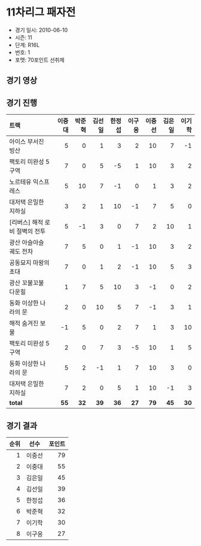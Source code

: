# 11차리그 패자전

- 경기 일시: 2010-06-10
- 시즌: 11
- 단계: R16L
- 번호: 1
- 포맷: 70포인트 선취제





## 경기 영상
## 경기 진행

| 트랙 | 이중대 | 박준혁 | 김선일 | 한정섭 | 이구응 | 이중선 | 김은일 | 이기학 |
|:---|---:|---:|---:|---:|---:|---:|---:|---:|
| 아이스 부서진 빙산 | 5 | 0 | 1 | 3 | 2 | 10 | 7 | -1 |
| 팩토리 미완성 5구역 | 7 | 0 | 5 | -5 | 1 | 10 | 3 | 2 |
| 노르테유 익스프레스 | 5 | 10 | 7 | -1 | 0 | 1 | 3 | 2 |
| 대저택 은밀한 지하실 | 3 | 2 | 1 | 10 | -1 | 7 | 5 | 0 |
| [리버스] 해적 로비 절벽의 전투 | 5 | -1 | 3 | 0 | 7 | 2 | 10 | 1 |
| 광산 아슬아슬 궤도 전차 | 7 | 5 | 0 | 1 | -1 | 10 | 3 | 2 |
| 공동묘지 마왕의 초대 | 7 | 0 | 1 | 2 | -1 | 10 | 5 | 3 |
| 광산 꼬불꼬불 다운힐 | 1 | 7 | 5 | 10 | 3 | -1 | 0 | 2 |
| 동화 이상한 나라의 문 | 2 | 0 | 10 | 5 | 7 | -1 | 3 | 1 |
| 해적 숨겨진 보물 | -1 | 5 | 0 | 2 | 7 | 1 | 3 | 10 |
| 팩토리 미완성 5구역 | 2 | 0 | 7 | 3 | -5 | 10 | 1 | 5 |
| 동화 이상한 나라의 문 | 5 | 2 | -1 | 1 | 7 | 10 | 3 | 0 |
| 대저택 은밀한 지하실 | 7 | 2 | 0 | 5 | 1 | 10 | -1 | 3 |
| __total__ | __55__ | __32__ | __39__ | __36__ | __27__ | __79__ | __45__ | __30__ |




## 경기 결과

| 순위 | 선수 | 포인트 |
|---:|:---:|---:|
| 1 | 이중선 | 79 |
| 2 | 이중대 | 55 |
| 3 | 김은일 | 45 |
| 4 | 김선일 | 39 |
| 5 | 한정섭 | 36 |
| 6 | 박준혁 | 32 |
| 7 | 이기학 | 30 |
| 8 | 이구응 | 27 |

